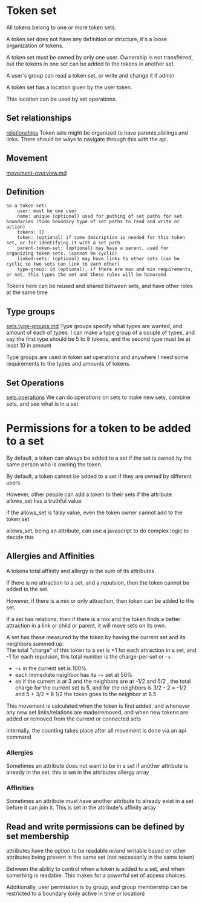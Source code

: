 # Token set

All tokens belong to one or more token sets.

A token set does not have any definition or structure, it's a loose organization of tokens.

A token set must be owned by only one user. Ownership is not transferred, but the tokens in one set can be added to the tokens in another set.

A user's group can read a token set, or write and change it if admin

A token set has a location given by the user token.

This location can be used by set operations.

## Set relationships
[relationships](relationship-overview.md)
Token sets might be organized to have parents,siblings and links. There should be ways to navigate through this with the api.

## Movement
[movement-overview.md](movement-overview.md)

## Definition

    So a token-set:
        user: must be one user
        name: unique (optional) used for pathing of set paths for set boundaries (todo boundary type of set paths to read and write or action)
        tokens: []
        token: (optional) if some description is needed for this token set, or for identifying it with a set path
        parent-token-set: (optional) may have a parent, used for organizing token sets. (cannot be cyclic)
        linked-sets: (optional) may have links to other sets (can be cyclic so two sets can link to each other)
        type-group: id (optional), if there are max and min requirements, or not, this types the set and these rules will be honoroed 

Tokens here can be reused and shared between sets, and have other roles at the same time

## Type groups
[sets.type-groups.md](type-group-overview.md)
Type groups  specify what types are wanted, and amount of each of types.
I can make a type group of a couple of types, and say the first type should be 5 to 8 tokens, and the second type must be at least 10 in amount

Type groups are used in token set operations and anywhere I need some requirements to the types and amounts of tokens.



## Set Operations
[sets.operations](operations-overview.md)
We can do operations on sets to make new sets, combine sets, and see what is in a set





# Permissions for a token to be added to a set

By default, a token can always be added to a set if the set is owned by the same person who is owning the token.

By default, a token cannot be added to a set if they are owned by different users.

However, other people can add a token to their sets if the attribute allows_set has a truthful value

if the allows_set is falsy value, even the token owner cannot add to the token set

allows_set, being an attribute, can use a javascript to do complex logic to decide this

## Allergies and Affinities

A tokens total affinity and allergy is the sum of its attributes.

If there is no attraction to a set, and a repulsion, then the token cannot be added to the set.

However, if there is a mix or only attraction, then token can be added to the set.

If a set has relations, then if there is a mix and the token finds a better attraction in a link or child or parent, it will move sets on its own.

A set has these measured by the token by having the current set and its neighbors summed up:  
The total "charge" of this token to a set is +1 for each attraction in a set, and -1 for each repulsion, this total number is the charge-per-set or -+

* -+ in the current set is 100%
* each immediate neighbor has its -+ set at 50%
* so if the current is at 3 and the neighbors are at -1/2 and 5/2 , the total charge for the current set is 5, and for the neighbors is 3/2 - 2  = -1/2 and 5 + 3/2 = 8 1/2 the token goes to the neighbor at 8.5

This movement is calculated when the token is first added, and whenever any new set links/relations are made/removed, and when new tokens are added or removed from the current or connected sets

internally, the counting takes place after all movement is done via an api command

### Allergies

Sometimes an attribute does not want to be in a set if another attribute is already in the set. this is set in the attributes allergy array

### Affinities

Sometimes an attribute must have another attribute to already exist in a set before it can join it. This is set in the attribute's affinity array

## Read and write permissions can be defined by set membership

attributes have the option to be readable or/and writable based on other attributes being present in the same set (not necessarily in the same token)

Between the ability to control when a token is added to a set, and when something is readable. This makes for a powerful set of access choices.

Additionally, user permission is by group, and group membership can be restricted to a boundary (only active in time or location)
